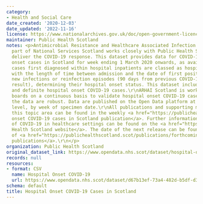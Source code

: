 ```yaml
---
category:
- Health and Social Care
date_created: '2020-12-03'
date_updated: '2022-11-16'
license: https://www.nationalarchives.gov.uk/doc/open-government-licence/version/3/
maintainer: Public Health Scotland
notes: <p>Antimicrobial Resistance and Healthcare Associated Infection (ARHAI) Scotland,
  part of National Services Scotland works closely with Public Health Scotland to
  deliver the COVID-19 response. This dataset provides data for COVID-19 hospital
  onset cases in Scotland for week ending 1 March 2020 onwards, as available.\r\nCOVID-19
  cases first diagnosed within hospital inpatients are classed as hospital onset COVID-19,
  with the length of time between admission and the date of first positive test of
  new infections or reinfection episodes (90 days from previous COVID-19 positive
  result), determining their hospital onset status. This dataset includes all probable
  and definite hospital onset COVID-19 cases.\r\nARHAI Scotland is working with NHS
  boards on a continuous basis to validate hospital onset COVID-19 cases to ensure
  the data are robust. Data are published on the Open Data platform at NHS Scotland
  level, by week of specimen date.\r\nAll publications and supporting material to
  this topic area can be found in the weekly <a href="https://publichealthscotland.scot/publications/hospital-onset-covid-19-cases-in-scotland/">Hospital
  onset COVID-19 cases in Scotland publication</a>. Further information on the epidemiology
  of COVID-19 in healthcare settings can be found on the <a href="https://www.publichealthscotland.scot/">Public
  Health Scotland website</a>. The date of the next release can be found on our list
  of <a href="https://publichealthscotland.scot/publications/forthcoming-publications/">forthcoming
  publications</a>.\r\n</p>
organization: Public Health Scotland
original_dataset_link: https://www.opendata.nhs.scot/dataset/hospital-onset-covid-19-cases-in-scotland
records: null
resources:
- format: CSV
  name: Hospital Onset COVID-19
  url: https://www.opendata.nhs.scot/dataset/d67b13ef-73a4-482d-b5df-d39d777540fd/resource/5acbccb1-e9d6-4ab2-a7ac-f3e4d378e7ec/download/hospitalonsetcovid_opendata.csv
schema: default
title: Hospital Onset COVID-19 Cases in Scotland
---
```

